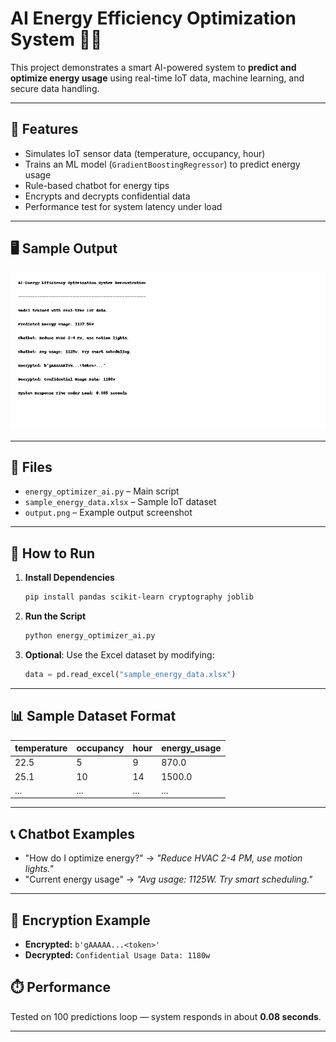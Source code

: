 
# AI Energy Efficiency Optimization System 🔋🤖

This project demonstrates a smart AI-powered system to **predict and optimize energy usage** using real-time IoT data, machine learning, and secure data handling.

---

## 📌 Features

- Simulates IoT sensor data (temperature, occupancy, hour)
- Trains an ML model (`GradientBoostingRegressor`) to predict energy usage
- Rule-based chatbot for energy tips
- Encrypts and decrypts confidential data
- Performance test for system latency under load

---

## 🖥️ Sample Output

![Sample Output](sample_output.png)

---

## 📂 Files

- `energy_optimizer_ai.py` – Main script
- `sample_energy_data.xlsx` – Sample IoT dataset
- `output.png` – Example output screenshot

---

## 🚀 How to Run

1. **Install Dependencies**  
   ```bash
   pip install pandas scikit-learn cryptography joblib
   ```

2. **Run the Script**  
   ```bash
   python energy_optimizer_ai.py
   ```

3. **Optional**: Use the Excel dataset by modifying:
   ```python
   data = pd.read_excel("sample_energy_data.xlsx")
   ```

---

## 📊 Sample Dataset Format

| temperature | occupancy | hour | energy_usage |
|-------------|-----------|------|---------------|
| 22.5        | 5         | 9    | 870.0         |
| 25.1        | 10        | 14   | 1500.0        |
| ...         | ...       | ...  | ...           |

---

## 📞 Chatbot Examples

- "How do I optimize energy?" → _"Reduce HVAC 2-4 PM, use motion lights."_
- "Current energy usage" → _"Avg usage: 1125W. Try smart scheduling."_

---

## 🔐 Encryption Example

- **Encrypted:** `b'gAAAAA...<token>'`
- **Decrypted:** `Confidential Usage Data: 1180w`



## ⏱️ Performance

Tested on 100 predictions loop — system responds in about **0.08 seconds**.

---


